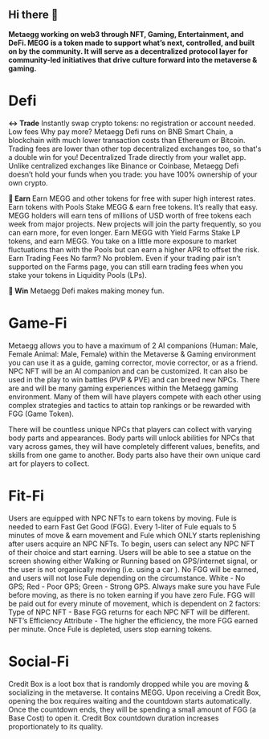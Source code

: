 ## Hi there 👋



**Metaegg working on web3 through NFT, Gaming, Entertainment, and DeFi. MEGG is a token made to support what’s next, controlled, and built on by the community. It will serve as a decentralized protocol layer for community-led initiatives that drive culture forward into the metaverse & gaming.**

# Defi
**↔️ Trade**
Instantly swap crypto tokens: no registration or account needed.
Low fees
Why pay more? Metaegg Defi runs on BNB Smart Chain, a blockchain with much lower transaction costs than Ethereum or Bitcoin.
Trading fees are lower than other top decentralized exchanges too, so that's a double win for you!
Decentralized
Trade directly from your wallet app.
Unlike centralized exchanges like Binance or Coinbase, Metaegg Defi doesn’t hold your funds when you trade: you have 100% ownership of your own crypto.

**💸 Earn**
Earn MEGG and other tokens for free with super high interest rates.
Earn tokens with Pools
Stake MEGG & earn free tokens. It’s really that easy.
MEGG holders will earn tens of millions of USD worth of free tokens each week from major projects. New projects will join the party frequently, so you can earn more, for even longer.
Earn MEGG with Yield Farms
Stake LP tokens, and earn MEGG. You take on a little more exposure to market fluctuations than with the Pools but can earn a higher APR to offset the risk.
Earn Trading Fees
No farm? No problem. Even if your trading pair isn’t supported on the Farms page, you can still earn trading fees when you stake your tokens in Liquidity Pools (LPs).

**🎲 Win**
Metaegg Defi makes making money fun.

# Game-Fi
Metaegg allows you to have a maximum of 2 AI companions (Human: Male, Female Animal: Male, Female) within the Metaverse & Gaming environment you can use it as a guide, gaming corrector, movie corrector, or as a friend. NPC NFT will be an AI companion and can be customized. It can also be used in the play to win battles (PVP & PVE) and can breed new NPCs.
There are and will be many gaming experiences within the Metaegg gaming environment. Many of them will have players compete with each other using complex strategies and tactics to attain top rankings or be rewarded with FGG (Game Token).

There will be countless unique NPCs that players can collect with varying body parts and appearances. Body parts will unlock abilities for NPCs that vary across games, they will have completely different values, benefits, and skills from one game to another. Body parts also have their own unique card art for players to collect.

# Fit-Fi
Users are equipped with NPC NFTs to earn tokens by moving. Fule is needed to earn Fast Get Good (FGG). Every 1-liter of Fule equals to 5 minutes of move & earn movement and Fule which ONLY starts replenishing after users acquire an NPC NFTs. 
To begin, users can select any NPC NFT of their choice and start earning.
Users will be able to see a statue on the screen showing either Walking or Running based on GPS/internet signal, or the user is not organically moving (i.e. using a car ). No FGG will be earned, and users will not lose Fule depending on the circumstance.
White - No GPS; Red - Poor GPS; Green - Strong GPS. Always make sure you have Fule before moving, as there is no token earning if you have zero Fule.
FGG will be paid out for every minute of movement, which is dependent on 2 factors:
Type of NPC NFT - Base FGG returns for each NPC NFT will be different.
NFT’s Efficiency Attribute - The higher the efficiency, the more FGG earned per minute.
Once Fule is depleted, users stop earning tokens.

# Social-Fi 
Credit Box is a loot box that is randomly dropped while you are moving & socializing in the metaverse. It contains MEGG.
Upon receiving a Credit Box, opening the box requires waiting and the countdown starts automatically. Once the countdown ends, they will be spending a small amount of FGG (a Base Cost) to open it. Credit Box countdown duration increases proportionately to its quality.

